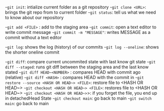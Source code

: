 -`git init`: intialize current folder as a git repository
-`git clone <URL>`: brings the git repo from <URL> to current folder
-`git status`: tell us what we need to know about our repository

-`git add <FILE>` : add <FILE> to the staging area
-`git commit`: open a text editor to write commit message
    -`git commit -m "MESSAGE"`: writes MESSAGE as a commit without a text editor

-`git log`: shows the log (history) of our commits
    -`git log --oneline`: shows the shorter oneline commit

-`git diff`: compare current uncommited state with last know git state
    -`git diff --staged`: runs git diff between the staging area and the last know stated
-`git diff HEAD~<NUMBER>` : compares HEAD with commit <NUMBER> ago (relative)
-`git diff <HASH>` : compares HEAD with the commit in <HASH>
-`git restore --source <HASH OR HEAD~> <FILE>`: restore file to <HASH OR HEAD~>
     -`git checkout <HASH OR HEAD~> <FILE>`: restores file to <HASH OR HEAD~>
     -`git checkout <HASH OR HEAD~>`>: if you forget the file, you end up in detachedHead State
     -`git checkout main`: go back to main
     -`git switch main`: go back to main
